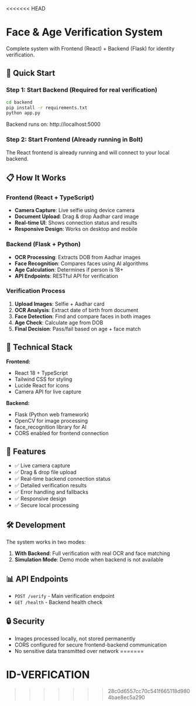 <<<<<<< HEAD

# Face & Age Verification System

Complete system with Frontend (React) + Backend (Flask) for identity verification.

## 🚀 Quick Start

### Step 1: Start Backend (Required for real verification)
```bash
cd backend
pip install -r requirements.txt
python app.py
```
Backend runs on: http://localhost:5000

### Step 2: Start Frontend (Already running in Bolt)
The React frontend is already running and will connect to your local backend.

## 📋 How It Works

### Frontend (React + TypeScript)
- **Camera Capture**: Live selfie using device camera
- **Document Upload**: Drag & drop Aadhar card image
- **Real-time UI**: Shows connection status and results
- **Responsive Design**: Works on desktop and mobile

### Backend (Flask + Python)
- **OCR Processing**: Extracts DOB from Aadhar images
- **Face Recognition**: Compares faces using AI algorithms
- **Age Calculation**: Determines if person is 18+
- **API Endpoints**: RESTful API for verification

### Verification Process
1. **Upload Images**: Selfie + Aadhar card
2. **OCR Analysis**: Extract date of birth from document
3. **Face Detection**: Find and compare faces in both images
4. **Age Check**: Calculate age from DOB
5. **Final Decision**: Pass/fail based on age + face match

## 🔧 Technical Stack

**Frontend:**
- React 18 + TypeScript
- Tailwind CSS for styling
- Lucide React for icons
- Camera API for live capture

**Backend:**
- Flask (Python web framework)
- OpenCV for image processing
- face_recognition library for AI
- CORS enabled for frontend connection

## 📱 Features

- ✅ Live camera capture
- ✅ Drag & drop file upload
- ✅ Real-time backend connection status
- ✅ Detailed verification results
- ✅ Error handling and fallbacks
- ✅ Responsive design
- ✅ Secure local processing

## 🛠️ Development

The system works in two modes:
1. **With Backend**: Full verification with real OCR and face matching
2. **Simulation Mode**: Demo mode when backend is not available

## 📊 API Endpoints

- `POST /verify` - Main verification endpoint
- `GET /health` - Backend health check

## 🔒 Security

- Images processed locally, not stored permanently
- CORS configured for secure frontend-backend communication
- No sensitive data transmitted over network
=======
# ID-VERFICATION
>>>>>>> 28c0d6557cc70c541f665118d9804bae8ec5a290
